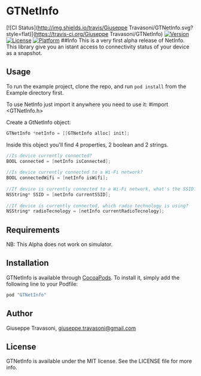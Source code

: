 # GTNetInfo

[![CI Status](http://img.shields.io/travis/Giuseppe Travasoni/GTNetInfo.svg?style=flat)](https://travis-ci.org/Giuseppe Travasoni/GTNetInfo)
[![Version](https://img.shields.io/cocoapods/v/GTNetInfo.svg?style=flat)](http://cocoapods.org/pods/GTNetInfo)
[![License](https://img.shields.io/cocoapods/l/GTNetInfo.svg?style=flat)](http://cocoapods.org/pods/GTNetInfo)
[![Platform](https://img.shields.io/cocoapods/p/GTNetInfo.svg?style=flat)](http://cocoapods.org/pods/GTNetInfo)
##Info
This is a very first alpha release of NetInfo. This library give you an istant access to connectivity status of your device as a snapshot.

## Usage

To run the example project, clone the repo, and run `pod install` from the Example directory first.

To use NetInfo just import it anywhere you need to use it:
    #import <GTNetInfo.h>

Create a GtNetInfo object:
```objective-c
GTNetInfo *netInfo = [[GTNetInfo alloc] init];
```
Inside this object you'll find 4 properties, 2 boolean and 2 strings.

```objective-c
//Is device currently connected?
BOOL connected = [netInfo isConnected];
    
//Is device currently connected to a Wi-Fi network?
BOOL connectedWifi = [netInfo isWifi];
    
//If device is currently connected to a Wi-Fi network, what's the SSID?
NSString* SSID = [netInfo currentSSID];
    
//If device is currently connected, which radio technology is using?
NSString* radioTecnology = [netInfo currentRadioTecnology];
```
## Requirements
NB: This Alpha does not work on simulator. 
## Installation

GTNetInfo is available through [CocoaPods](http://cocoapods.org). To install
it, simply add the following line to your Podfile:

```ruby
pod "GTNetInfo"
```

## Author

Giuseppe Travasoni, giuseppe.travasoni@gmail.com

## License

GTNetInfo is available under the MIT license. See the LICENSE file for more info.
